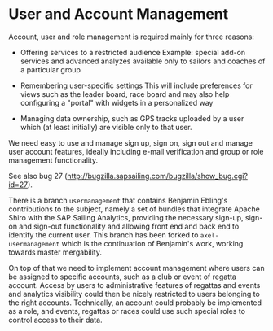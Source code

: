 # User and Account Management

Account, user and role management is required mainly for three reasons:

* Offering services to a restricted audience
Example: special add-on services and advanced analyzes available only to sailors and coaches of a particular group

* Remembering user-specific settings
This will include preferences for views such as the leader board, race board and may also help configuring a "portal" with widgets in a personalized way

* Managing data ownership, such as GPS tracks uploaded by a user which (at least initially) are visible only to that user.

We need easy to use and manage sign up, sign on, sign out and manage user account features, ideally including e-mail verification and group or role management functionality.

See also bug 27 (http://bugzilla.sapsailing.com/bugzilla/show_bug.cgi?id=27).

There is a branch `usermanagement` that contains Benjamin Ebling's contributions to the subject, namely a set of bundles that integrate Apache Shiro with the SAP Sailing Analytics, providing the necessary sign-up, sign-on and sign-out functionality and allowing front end and back end to identify the current user. This branch has been forked to `axel-usermanagement` which is the continuation of Benjamin's work, working towards master mergability.

On top of that we need to implement account management where users can be assigned to specific accounts, such as a club or event of regatta account. Access by users to administrative features of regattas and events and analytics visibility could then be nicely restricted to users belonging to the right accounts. Technically, an account could probably be implemented as a role, and events, regattas or races could use such special roles to control access to their data.
